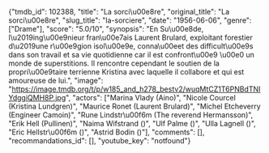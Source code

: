 {"tmdb_id": 102388, "title": "La sorci\u00e8re", "original_title": "La sorci\u00e8re", "slug_title": "la-sorciere", "date": "1956-06-06", "genre": ["Drame"], "score": "5.0/10", "synopsis": "En Su\u00e8de, l\u2019ing\u00e9nieur fran\u00e7ais Laurent Brulard, exploitant forestier d\u2019une r\u00e9gion isol\u00e9e, conna\u00eet des difficult\u00e9s dans son travail et sa vie quotidienne car il est confront\u00e9 \u00e0 un monde de superstitions. Il rencontre cependant le soutien de la propri\u00e9taire terrienne Kristina avec laquelle il collabore et qui est amoureuse de lui.", "image": "https://image.tmdb.org/t/p/w185_and_h278_bestv2/wuqMtCZ1T6PNBdTNIYdggiQMH8P.jpg", "actors": ["Marina Vlady (Aino)", "Nicole Courcel (Kristina Lundgren)", "Maurice Ronet (Laurent Brulard)", "Michel Etcheverry (Engineer Camoin)", "Rune Lindstr\u00f6m (The reverend Hermansson)", "Erik Hell (Pullinen)", "Naima Wifstrand ()", "Ulf Palme ()", "Ulla Lagnell ()", "Eric Hellstr\u00f6m ()", "Astrid Bodin ()"], "comments": [], "recommandations_id": [], "youtube_key": "notfound"}